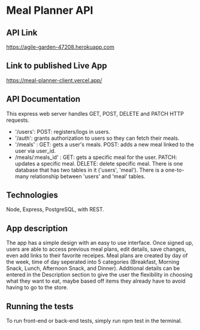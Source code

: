 # Meal Planner API

## API Link
https://agile-garden-47208.herokuapp.com

## Link to published Live App
https://meal-planner-client.vercel.app/

## API Documentation
This express web server handles GET, POST, DELETE and PATCH HTTP requests.
- '/users': POST: registers/logs in users.
- '/auth': grants authorization to users so they can fetch their meals.
- '/meals' : GET: gets a user's meals. POST: adds a new meal linked to the user via user_id.
- /meals/:meals_id' : GET: gets a specific meal for the user. PATCH: updates a specific meal. DELETE: delete specific meal.
There is one database that has two tables in it ('users', 'meal'). There is a one-to-many relationship between 'users' and 'meal' tables.


## Technologies
Node, Express, PostgreSQL, with REST.

## App description
The app has a simple design with an easy to use interface. Once signed up, users are able to access previous meal plans, edit details, save changes, even add links to their favorite receipes. Meal plans are created by day of the week, time of day seperated into 5 categories (Breakfast, Morning Snack, Lunch, Afternoon Snack, and Dinner). Additional details can be entered in the Description section to give the user the flexibility in choosing what they want to eat, maybe based off items they already have to avoid having to go to the store.

## Running the tests
To run front-end or back-end tests, simply run npm test in the terminal.


